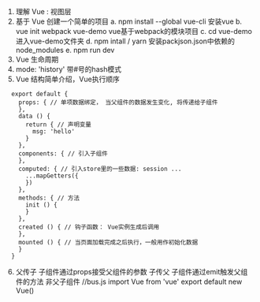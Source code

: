 1. 理解 Vue : 视图层
2. 基于 Vue 创建一个简单的项目
  a. npm  install --global vue-cli 安装vue
  b. vue init webpack vue-demo vue基于webpack的模块项目
  c. cd vue-demo 进入vue-demo文件夹
  d. npm intall / yarn 安装packjson.json中依赖的node_modules
  e. npm run dev
3. Vue 生命周期
4. mode: 'history' 带#号的hash模式
5. Vue 结构简单介绍，Vue执行顺序
```
  export default {
    props: { // 单项数据绑定， 当父组件的数据发生变化, 将传递给子组件
    },
    data () {
      return { // 声明变量
        msg: 'hello'
      }
    },
    components: { // 引入子组件
    },
    computed: { // 引入store里的一些数据: session ...
      ...mapGetters({
      })
    },
    methods: { // 方法
      init () {
      }
    },
    created () { // 钩子函数： Vue实例生成后调用
    },
    mounted () { // 当页面加载完成之后执行，一般用作初始化数据
    }
  }
  ```
6. 父传子 子组件通过props接受父组件的参数
   子传父 子组件通过emit触发父组件的方法
   非父子组件
   //bus.js
   import Vue from 'vue'
   export default new Vue()
